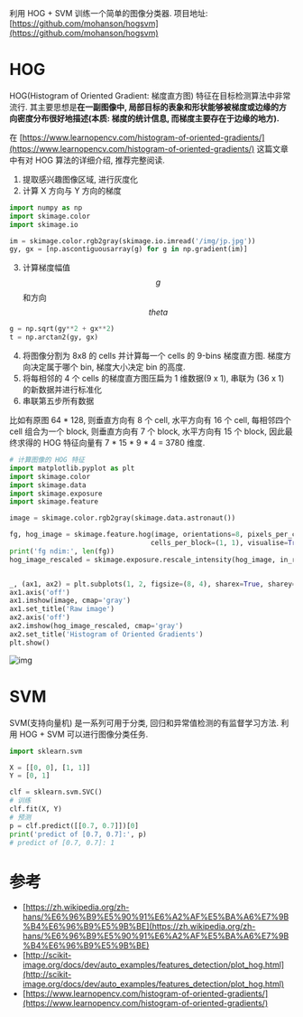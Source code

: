 利用 HOG + SVM 训练一个简单的图像分类器. 项目地址: [https://github.com/mohanson/hogsvm](https://github.com/mohanson/hogsvm)

# HOG

HOG(Histogram of Oriented Gradient: 梯度直方图) 特征在目标检测算法中非常流行. 其主要思想是**在一副图像中, 局部目标的表象和形状能够被梯度或边缘的方向密度分布很好地描述(本质: 梯度的统计信息, 而梯度主要存在于边缘的地方).**

在 [https://www.learnopencv.com/histogram-of-oriented-gradients/](https://www.learnopencv.com/histogram-of-oriented-gradients/) 这篇文章中有对 HOG 算法的详细介绍, 推荐完整阅读.


1. 提取感兴趣图像区域, 进行灰度化
2. 计算 X 方向与 Y 方向的梯度
```py
import numpy as np
import skimage.color
import skimage.io

im = skimage.color.rgb2gray(skimage.io.imread('/img/jp.jpg'))
gy, gx = [np.ascontiguousarray(g) for g in np.gradient(im)]
```
3. 计算梯度幅值 $$g$$ 和方向 $$theta$$
```py
g = np.sqrt(gy**2 + gx**2)
t = np.arctan2(gy, gx)
```
4. 将图像分割为 8x8 的 cells 并计算每一个 cells 的 9-bins 梯度直方图. 梯度方向决定属于哪个 bin, 梯度大小决定 bin 的高度.
5. 将每相邻的 4 个 cells 的梯度直方图压扁为 1 维数据(9 x 1), 串联为 (36 x 1) 的新数据并进行标准化
6. 串联第五步所有数据

比如有原图 64 * 128, 则垂直方向有 8 个 cell, 水平方向有 16 个 cell, 每相邻四个 cell 组合为一个 block, 则垂直方向有 7 个 block, 水平方向有 15 个 block, 因此最终求得的 HOG 特征向量有 7 * 15 * 9 * 4 = 3780 维度.

```py
# 计算图像的 HOG 特征
import matplotlib.pyplot as plt
import skimage.color
import skimage.data
import skimage.exposure
import skimage.feature

image = skimage.color.rgb2gray(skimage.data.astronaut())

fg, hog_image = skimage.feature.hog(image, orientations=8, pixels_per_cell=(16, 16),
                                   cells_per_block=(1, 1), visualise=True)
print('fg ndim:', len(fg))
hog_image_rescaled = skimage.exposure.rescale_intensity(hog_image, in_range=(0, 10))


_, (ax1, ax2) = plt.subplots(1, 2, figsize=(8, 4), sharex=True, sharey=True)
ax1.axis('off')
ax1.imshow(image, cmap='gray')
ax1.set_title('Raw image')
ax2.axis('off')
ax2.imshow(hog_image_rescaled, cmap='gray')
ax2.set_title('Histogram of Oriented Gradients')
plt.show()
```

![img](/img/ml/hog/astronaut.png)

# SVM

SVM(支持向量机) 是一系列可用于分类, 回归和异常值检测的有监督学习方法. 利用 HOG + SVM 可以进行图像分类任务.

```py
import sklearn.svm

X = [[0, 0], [1, 1]]
Y = [0, 1]

clf = sklearn.svm.SVC()
# 训练
clf.fit(X, Y)
# 预测
p = clf.predict([[0.7, 0.7]])[0]
print('predict of [0.7, 0.7]:', p)
# predict of [0.7, 0.7]: 1
```

# 参考
- [https://zh.wikipedia.org/zh-hans/%E6%96%B9%E5%90%91%E6%A2%AF%E5%BA%A6%E7%9B%B4%E6%96%B9%E5%9B%BE](https://zh.wikipedia.org/zh-hans/%E6%96%B9%E5%90%91%E6%A2%AF%E5%BA%A6%E7%9B%B4%E6%96%B9%E5%9B%BE)
- [http://scikit-image.org/docs/dev/auto_examples/features_detection/plot_hog.html](http://scikit-image.org/docs/dev/auto_examples/features_detection/plot_hog.html)
- [https://www.learnopencv.com/histogram-of-oriented-gradients/](https://www.learnopencv.com/histogram-of-oriented-gradients/)

